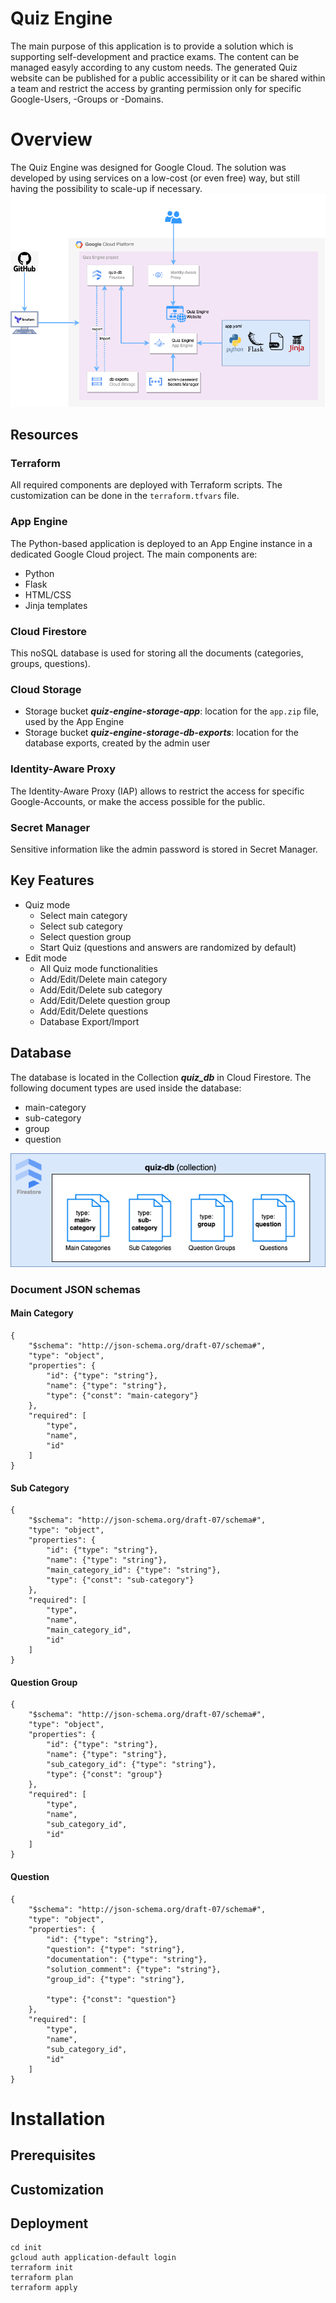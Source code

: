 # Quiz Engine
The main purpose of this application is to provide a solution which is supporting self-development and practice exams. The content can be managed easyly according to any custom needs. The generated Quiz website can be published for a public accessibility or it can be shared within a team and restrict the access by granting permission only for specific Google-Users, -Groups or -Domains.

# Overview
The Quiz Engine was designed for Google Cloud. The solution was developed by using services on a low-cost (or even free) way, but still having the possibility to scale-up if necessary.
![Alt text](images/Diagram-Quiz-Engine.png?raw=true "Quiz Engine")

## Resources

### Terraform
All required components are deployed with Terraform scripts. The customization can be done in the `terraform.tfvars` file.

### App Engine
The Python-based application is deployed to an App Engine instance in a dedicated Google Cloud project.
The main components are:
- Python
- Flask
- HTML/CSS
- Jinja templates

### Cloud Firestore
This noSQL database is used for storing all the documents (categories, groups, questions).

### Cloud Storage
- Storage bucket ***quiz-engine-storage-app***: location for the `app.zip` file, used by the App Engine
- Storage bucket ***quiz-engine-storage-db-exports***: location for the database exports, created by the admin user

### Identity-Aware Proxy
The Identity-Aware Proxy (IAP) allows to restrict the access for specific Google-Accounts, or make the access possible for the public.

### Secret Manager
Sensitive information like the admin password is stored in Secret Manager.

## Key Features
- Quiz mode
  - Select main category
  - Select sub category
  - Select question group
  - Start Quiz (questions and answers are randomized by default)
- Edit mode
  - All Quiz mode functionalities
  - Add/Edit/Delete main category
  - Add/Edit/Delete sub category
  - Add/Edit/Delete question group
  - Add/Edit/Delete questions
  - Database Export/Import

## Database
The database is located in the Collection ***quiz_db*** in Cloud Firestore. The following document types are used inside the database:
- main-category
- sub-category
- group
- question

![Alt text](images/Database-Quiz-Engine.png?raw=true "Quiz Engine")

### Document JSON schemas
#### Main Category
```
{
    "$schema": "http://json-schema.org/draft-07/schema#",
    "type": "object",
    "properties": {
        "id": {"type": "string"},
        "name": {"type": "string"},
        "type": {"const": "main-category"}
    },
    "required": [
        "type",
        "name",
        "id"
    ]
}
```

#### Sub Category
```
{
    "$schema": "http://json-schema.org/draft-07/schema#",
    "type": "object",
    "properties": {
        "id": {"type": "string"},
        "name": {"type": "string"},
        "main_category_id": {"type": "string"},
        "type": {"const": "sub-category"}
    },
    "required": [
        "type",
        "name",
        "main_category_id",
        "id"
    ]
}
```

#### Question Group
```
{
    "$schema": "http://json-schema.org/draft-07/schema#",
    "type": "object",
    "properties": {
        "id": {"type": "string"},
        "name": {"type": "string"},
        "sub_category_id": {"type": "string"},
        "type": {"const": "group"}
    },
    "required": [
        "type",
        "name",
        "sub_category_id",
        "id"
    ]
}
```

#### Question
```
{
    "$schema": "http://json-schema.org/draft-07/schema#",
    "type": "object",
    "properties": {
        "id": {"type": "string"},
        "question": {"type": "string"},
        "documentation": {"type": "string"},
        "solution_comment": {"type": "string"},
        "group_id": {"type": "string"},
        
        "type": {"const": "question"}
    },
    "required": [
        "type",
        "name",
        "sub_category_id",
        "id"
    ]
}
```

# Installation

## Prerequisites

## Customization

## Deployment
```
cd init
gcloud auth application-default login
terraform init
terraform plan
terraform apply
```